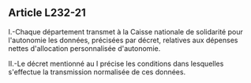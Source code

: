 ## Article L232-21

I.-Chaque département transmet à la Caisse nationale de solidarité pour l'autonomie les données, précisées
par décret, relatives aux dépenses nettes d'allocation personnalisée d'autonomie.

II.-Le décret mentionné au I précise les conditions dans lesquelles s'effectue la transmission normalisée de
ces données.

